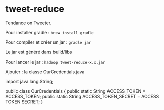 # tweet-reduce
Tendance on Tweeter.

Pour installer gradle : `brew install gradle`

Pour compiler et créer un jar : `gradle jar`

Le jar est généré dans build/libs

Pour lancer le jar : `hadoop tweet-reduce-x.x.jar`

Ajouter : la classe OurCredentials.java

import java.lang.String;

public class OurCredentials {
    public static String ACCESS_TOKEN = ACCESS_TOKEN;
    public static String ACCESS_TOKEN_SECRET = ACCESS TOKEN SECRET;
}
